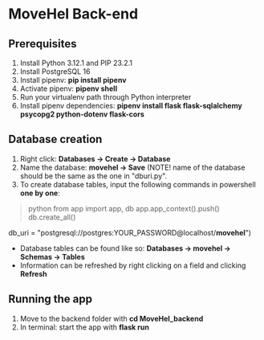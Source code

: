 # MoveHel Back-end

## Prerequisites
1. Install Python 3.12.1 and PIP 23.2.1
2. Install PostgreSQL 16
3. Install pipenv: **pip install pipenv**
4. Activate pipenv: **pipenv shell**
5. Run your virtualenv path through Python interpreter
6. Install pipenv dependencies: **pipenv install flask flask-sqlalchemy psycopg2 python-dotenv flask-cors**

## Database creation
1. Right click: **Databases -> Create -> Database**
2. Name the database: **movehel -> Save** (NOTE! name of the database should be the same as the one in "dburi.py".
3. To create database tables, input the following commands in powershell **one by one**:
> python
> from app import app, db
> app.app_context().push()
> db.create_all()

db_uri = "postgresql://postgres:YOUR_PASSWORD@localhost/**movehel**")
- Database tables can be found like so: **Databases -> movehel -> Schemas -> Tables**
- Information can be refreshed by right clicking on a field and clicking **Refresh**

## Running the app
1. Move to the backend folder with **cd MoveHel_backend**
2. In terminal: start the app with **flask run**